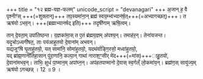+++
title = "१२ ब्रह्म-यज्ञ-फलम्"
unicode_script = "devanagari"
+++
अ॒जान् ह॒ वै पृश्नीꣳ॑स् +++(=शुक्लान्)+++ तप॒स्यमा॑ना॒न् ब्रह्म॑ स्वय॒म्भ्व॑भ्यान॑र्ष॒त्+++(=अभ्यागच्छत्)+++। त ऋष॑यो ऽभव॒न्। +++(ब्रह्माभ्यानर्षद् इति)+++ तदृषी॑णाम् ऋषि॒त्वम्।  

तान् दे॒वता॒म् उपा॑तिष्ठन्त। य॒ज्ञका॑मा॒स् त ए॒तं ब्र॑ह्मय॒ज्ञम् अ॑पश्य॒न्। तमाह॑र॒न्। तेना॑यजन्त।  
यदृ॒चोऽध्यगी॑षत॒, ताः पय॑आहुतयो दे॒वाना॑म् अभवन्।  
यद्यजूꣳ॑षि घृ॒ताहु॑तयो॒, यत् सामा॑नि॒ सोमा॑हुतयो॒, यदथ॑र्वाङ्गि॒रसो॒ मध्वा॑हुतयो॒,  
यद् ब्रा॑ह्म॒णानी॑तिहा॒सान् पु॑रा॒णानि॒ कल्पा॒न् गाथा॑ नाराश॒ꣳ॒सीर् मे॑द+++(=मांस)+++ाहु॒तयो॑,  
दे॒वाना॑मभव॒न्। ताभिः॒ क्षुधं॑ पा॒प्मान॒म् अपा॑घ्न॒न्। अप॑हतपाप्मानो दे॒वास् स्व॒र्गल्ँ लो॒कमा॑य॒न्। ब्रह्म॑ण॒स् सायु॑ज्य॒म् ऋष॑यो ऽगच्छन्न् । 12 ॥ 9 ।